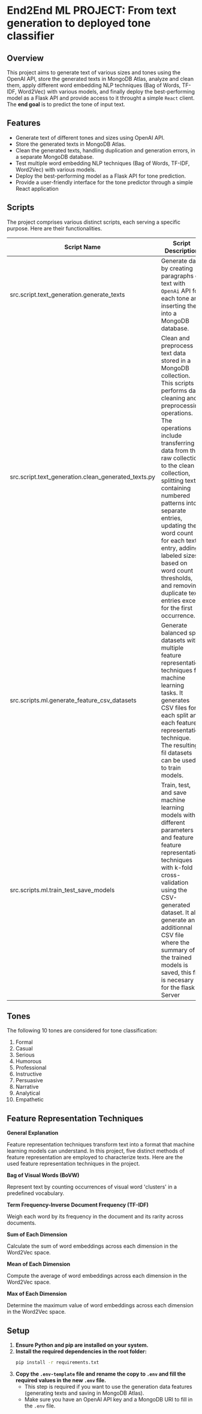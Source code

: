 # End2End ML PROJECT: From text generation to deployed tone classifier

## Overview
This project aims to generate text of various sizes and tones using the OpenAI API, store the generated texts in MongoDB Atlas, analyze and clean them, apply different word embedding NLP techniques (Bag of Words, TF-IDF, Word2Vec) with various models, and finally deploy the best-performing model as a Flask API and provide access to it throught a simple `React` client. The **end goal** is to predict the tone of input text.

## Features
- Generate text of different tones and sizes using OpenAI API.
- Store the generated texts in MongoDB Atlas.
- Clean the generated texts, handling duplication and generation errors, in a separate MongoDB database.
- Test multiple word embedding NLP techniques (Bag of Words, TF-IDF, Word2Vec) with various models.
- Deploy the best-performing model as a Flask API for tone prediction.
- Provide a user-friendly interface for the tone predictor through a simple React application

## Scripts 
The project comprises various distinct scripts, each serving a specific purpose. Here are their functionalities.

| Script Name                                   | Script Description                                                                                                                                                                                                                                                                                                                                                                                                                                                                                                                                                                                                                                                                                                                                                                                                                                                                      |
|-----------------------------------------------|-----------------------------------------------------------------------------------------------------------------------------------------------------------------------------------------------------------------------------------------------------------------------------------------------------------------------------------------------------------------------------------------------------------------------------------------------------------------------------------------------------------------------------------------------------------------------------------------------------------------------------------------------------------------------------------------------------------------------------------------------------------------------------------------------------------------------------------------------------------------------------------------|
| src.script.text_generation.generate_texts    | Generate data by creating paragraphs of text with `OpenAi` API for each tone and inserting them into a MongoDB database.                                                                                                                                                                                                                                                                                                                                                                                                                                                                                                                                                                                                                                                                                                                                                                           |
| src.script.text_generation.clean_generated_texts.py | Clean and preprocess text data stored in a MongoDB collection. This scripts performs data cleaning and preprocessing operations. The operations include transferring data from the raw collection to the clean collection, splitting texts containing numbered patterns into separate entries, updating the word count for each text entry, adding labeled sizes based on word count thresholds, and removing duplicate text entries except for the first occurrence.                                                                                                                                                                                                                                                                                                                                                  |
| src.scripts.ml.generate_feature_csv_datasets  | Generate balanced split datasets with multiple feature representation techniques for machine learning tasks. It generates CSV files for each split and each feature representation technique. The resulting fil datasets can be used to train models.                                                                                                                                                                                                                                                                                                                                                                                                                      |
| src.scripts.ml.train_test_save_models        | Train, test, and save machine learning models with different parameters and feature feature representation techniques with k-fold cross-validation using the CSV-generated dataset. It also generate an additionnal CSV file where the summary of the trained models is saved, this file is necesary for the flask Server                                                                                                                                                                                                                                                                                                                                                                                                                                                                                                                                                                                                                                                                                                                |                                                                                                                                                                                                                                                                                                                        
## Tones
The following 10 tones are considered for tone classification:
1. Formal
2. Casual
3. Serious
4. Humorous
5. Professional
6. Instructive
7. Persuasive
8. Narrative
9. Analytical
10. Empathetic

## Feature Representation Techniques

**General Explanation**

Feature representation techniques transform text into a format that machine learning models can understand. In this project, five distinct methods of feature representation are employed to characterize texts. Here are the used feature representation techniques in the project.

**Bag of Visual Words (BoVW)**

Represent text by counting occurrences of visual word 'clusters' in a predefined vocabulary.

**Term Frequency-Inverse Document Frequency (TF-IDF)**

Weigh each word by its frequency in the document and its rarity across documents.

**Sum of Each Dimension**

Calculate the sum of word embeddings across each dimension in the Word2Vec space.

**Mean of Each Dimension**

Compute the average of word embeddings across each dimension in the Word2Vec space.

**Max of Each Dimension**

Determine the maximum value of word embeddings across each dimension in the Word2Vec space.


## Setup
1. **Ensure Python and pip are installed on your system.**
2. **Install the required dependencies in the root folder:**
   ```bash
   pip install -r requirements.txt
3. **Copy the `.env-template` file and rename the copy to `.env` and fill the required values in the new `.env` file.**
   - This step is required if you want to use the generation data features (generating texts and saving in MongoDB Atlas). 
   - Make sure you have an OpenAI API key and a MongoDB URI to fill in the `.env` file.

